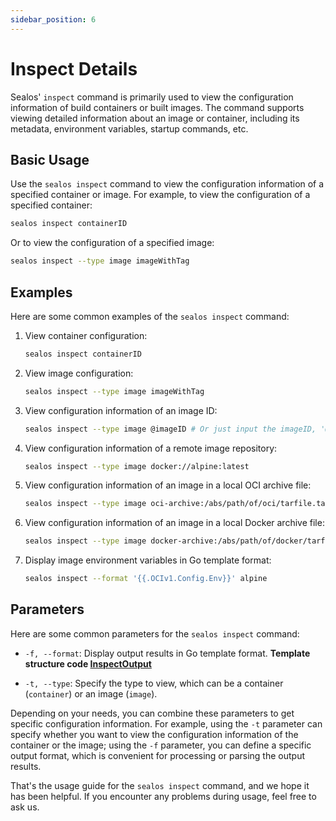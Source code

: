 ```yaml
---
sidebar_position: 6
---
```


# Inspect Details

Sealos' `inspect` command is primarily used to view the configuration information of build containers or built images. The command supports viewing detailed information about an image or container, including its metadata, environment variables, startup commands, etc.

## Basic Usage

Use the `sealos inspect` command to view the configuration information of a specified container or image. For example, to view the configuration of a specified container:

```bash
sealos inspect containerID
```

Or to view the configuration of a specified image:

```bash
sealos inspect --type image imageWithTag
```

## Examples

Here are some common examples of the `sealos inspect` command:

1. View container configuration:

    ```bash
    sealos inspect containerID
    ```

2. View image configuration:

    ```bash
    sealos inspect --type image imageWithTag
    ```

3. View configuration information of an image ID:

    ```bash
    sealos inspect --type image @imageID # Or just input the imageID, '@' is optional
    ```

4. View configuration information of a remote image repository:

    ```bash
    sealos inspect --type image docker://alpine:latest
    ```

5. View configuration information of an image in a local OCI archive file:

    ```bash
    sealos inspect --type image oci-archive:/abs/path/of/oci/tarfile.tar
    ```

6. View configuration information of an image in a local Docker archive file:

    ```bash
    sealos inspect --type image docker-archive:/abs/path/of/docker/tarfile.tar
    ```

7. Display image environment variables in Go template format:

    ```bash
    sealos inspect --format '{{.OCIv1.Config.Env}}' alpine
    ```

## Parameters

Here are some common parameters for the `sealos inspect` command:

- `-f, --format`: Display output results in Go template format. **Template structure code [InspectOutput](https://github.com/labring/sealos/blob/f8a17787822714c5fdf21f2a75cc86fadb88adfa/pkg/buildah/inspect.go#L189)**

- `-t, --type`: Specify the type to view, which can be a container (`container`) or an image (`image`).

Depending on your needs, you can combine these parameters to get specific configuration information. For example, using the `-t` parameter can specify whether you want to view the configuration information of the container or the image; using the `-f` parameter, you can define a specific output format, which is convenient for processing or parsing the output results.

That's the usage guide for the `sealos inspect` command, and we hope it has been helpful. If you encounter any problems during usage, feel free to ask us.
